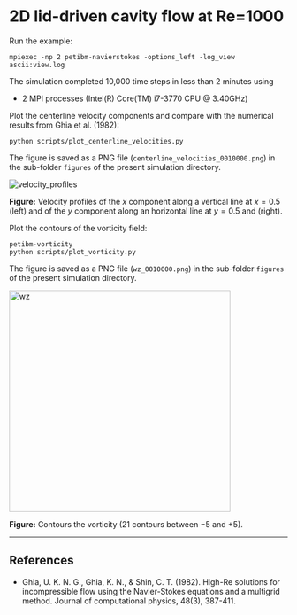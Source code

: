 # 2D lid-driven cavity flow at Re=1000

Run the example:

```shell
mpiexec -np 2 petibm-navierstokes -options_left -log_view ascii:view.log
```

The simulation completed 10,000 time steps in less than 2 minutes using

* 2 MPI processes (Intel(R) Core(TM) i7-3770 CPU @ 3.40GHz)

Plot the centerline velocity components and compare with the numerical results from Ghia et al. (1982):

```shell
python scripts/plot_centerline_velocities.py
```

The figure is saved as a PNG file (`centerline_velocities_0010000.png`) in the sub-folder `figures` of the present simulation directory.

<img src="figures/centerline_velocities_0010000.png" alt="velocity_profiles" widht="400">

**Figure:** Velocity profiles of the $x$ component along a vertical line at $x=0.5$ (left) and of the $y$ component along an horizontal line at $y=0.5$ and (right).

Plot the contours of the vorticity field:

```shell
petibm-vorticity
python scripts/plot_vorticity.py
```

The figure is saved as a PNG file (`wz_0010000.png`) in the sub-folder `figures` of the present simulation directory.

<img src="figures/wz_0010000.png" alt="wz" width="400"/>

**Figure:** Contours the vorticity ($21$ contours between $-5$ and $+5$).

---

## References

* Ghia, U. K. N. G., Ghia, K. N., & Shin, C. T. (1982). High-Re solutions for incompressible flow using the Navier-Stokes equations and a multigrid method. Journal of computational physics, 48(3), 387-411.
